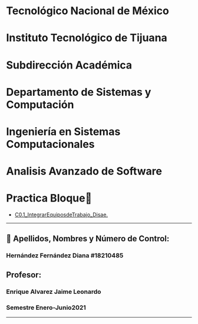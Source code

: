 

#    Tecnológico Nacional de México
#   Instituto Tecnológico de Tijuana
#        Subdirección Académica

# Departamento de Sistemas y Computación
# Ingeniería en Sistemas Computacionales
# Analisis Avanzado de Software

# Practica Bloque📝

  - [C0.1_IntegrarEquiposdeTrabajo_Disae.](https://github.com/DianaHFer/Analisis-avanzado-de-software/blob/main/C0.1_IntegrarEquiposdeTrabajo_Disae.md)
----

## 📝 Apellidos, Nombres y Número de Control:
### Hernández Fernández Diana   #18210485
   

## Profesor:

### Enrique Alvarez Jaime Leonardo
### Semestre Enero-Junio2021

-----

